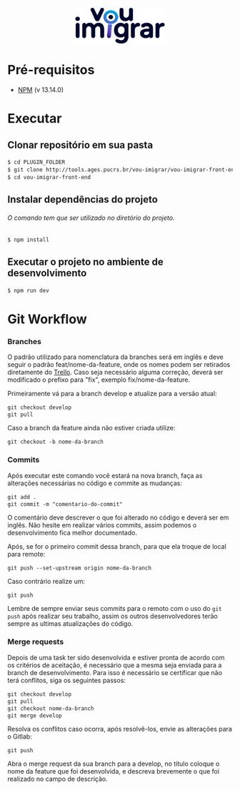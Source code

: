 <p align="center">
  <a href="https://tools.ages.pucrs.br/vou-imigrar/vou-imigrar-wiki">
    <img src="src/assets/vou-imigrar-logo.png" alt="Vou Imigrar" width="200" height="80"/>
  </a>
</p>

# Pré-requisitos
* [NPM](https://www.npmjs.com/package/node/v/13.14.0) (v 13.14.0)

# Executar
## Clonar repositório em sua pasta
```bash 
$ cd PLUGIN_FOLDER
$ git clone http://tools.ages.pucrs.br/vou-imigrar/vou-imigrar-front-end.git
$ cd vou-imigrar-front-end
```

## Instalar dependências do projeto
###### O comando tem que ser utilizado no diretório do projeto.
```bash
$ npm install
```

## Executar o projeto no ambiente de desenvolvimento
```bash
$ npm run dev
```

# Git Workflow

### Branches

O padrão utilizado para nomenclatura da branches será em inglês e deve seguir o padrão feat/nome-da-feature, 
onde os nomes podem ser retirados diretamente do [Trello](https://trello.com/b/kPW0AqTb/vou-imigrar-ages). 
Caso seja necessário alguma correção, deverá ser modificado o prefixo para "fix", exemplo fix/nome-da-feature.


Primeiramente vá para a branch develop e atualize para a versão atual:
```
git checkout develop
git pull
```
Caso a branch da feature ainda não estiver criada utilize:
```
git checkout -b nome-da-branch
```
### Commits
Após executar este comando você estará na nova branch, faça as alterações necessárias no código e commite as mudanças:
```
git add .
git commit -m "comentario-do-commit"
```
O comentário deve descrever o que foi alterado no código e deverá ser em inglês. Não hesite em realizar vários commits, assim podemos o desenvolvimento fica melhor documentado.


Após, se for o primeiro commit dessa branch, para que ela troque de local para remote:
```
git push --set-upstream origin nome-da-branch
```
Caso contrário realize um:
```
git push
```
Lembre de sempre enviar seus commits para o remoto com o uso do `git push` após realizar seu trabalho, assim os outros desenvolvedores terão sempre as ultimas atualizações do código.
### Merge requests

Depois de uma task ter sido desenvolvida e estiver pronta de acordo com os critérios de aceitação, é necessário que a mesma seja enviada para a branch de desenvolvimento. 
Para isso é necessário se certificar que não terá conflitos, siga os seguintes passos:
```
git checkout develop
git pull
git checkout nome-da-branch
git merge develop
```
Resolva os conflitos caso ocorra, após resolvê-los, envie as alterações para o Gitlab:
```
git push
```
Abra o merge request da sua branch para a develop, no título coloque o nome da feature que foi desenvolvida,
e descreva brevemente o que foi realizado no campo de descrição.
